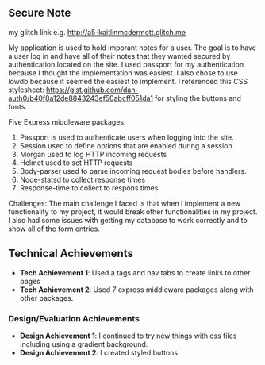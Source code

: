 ## Secure Note

my glitch link e.g. http://a5-kaitlinmcdermott.glitch.me

My application is used to hold imporant notes for a user.
The goal is to have a user log in and have all of their notes that they wanted secured by 
authentication located on the site. 
I used passport for my authentication because I thought the implementation was easiest. 
I also chose to use lowdb because it seemed the easiest to implement. 
I referenced this CSS stylesheet: https://gist.github.com/dan-auth0/b40f8a12de8843243ef50abcff051da1
for styling the buttons and fonts.

Five Express middleware packages:
1. Passport is used to authenticate users when logging into the site. 
2. Session used to define options that are enabled during a session
3. Morgan used to log HTTP incoming requests
4. Helmet used to set HTTP requests
5. Body-parser used to parse incoming request bodies before handlers. 
6. Node-statsd to collect response times
7. Response-time to collect to respons times

Challenges:
The main challenge I faced is that when I implement a new functionality to my project,
it would break other functionalities in my project. I also had some issues with
getting my database to work correctly and to show all of the form entries. 

## Technical Achievements
- **Tech Achievement 1**: Used a tags and nav tabs to create links to other pages
- **Tech Achievement 2**: Used 7 express middleware packages along with other packages.

### Design/Evaluation Achievements
- **Design Achievement 1**: I continued to try new things with css files including 
using a gradient background.
- **Design Achievement 2**: I created styled buttons.
